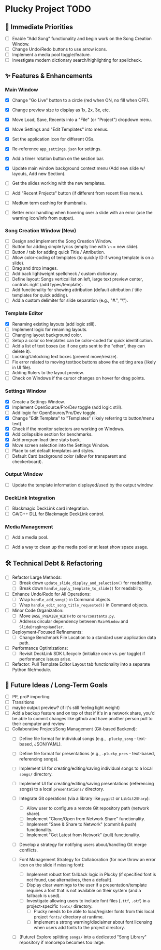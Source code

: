 # Plucky Project TODO

## 🎯 Immediate Priorities
- [ ] Enable "Add Song" functionality and begin work on the Song Creation Window.
- [ ] Change Undo/Redo buttons to use arrow icons.
- [ ] Implement a media pool toggle/feature.
- [ ] Investigate modern dictionary search/highlighting for spellcheck.

## ✨ Features & Enhancements
### Main Window
- [X] Change "Go Live" button to a circle (red when ON, no fill when OFF).
- [X] Change preview size to display as 1x, 2x, 3x, etc.
- [X] Move Load, Save, Recents into a "File" (or "Project") dropdown menu.
- [X] Move Settings and "Edit Templates" into menus.
- [X] Set the application icon for different OSs.
- [X] Re-reference `app_settings.json` for settings.
- [X] Add a timer rotation button on the section bar.
- [X] Update main window background context menu (Add new slide w/ layouts, Add new Section).
- [ ] Get the slides working with the new templates.
- [ ] Add "Recent Projects" button (if different from recent files menu).
- [ ] Medium term caching for thumbnails.
- [ ] Better error handling when hovering over a slide with an error (use the warning icon/info from output).


### Song Creation Window (New)
- [ ] Design and implement the Song Creation Window.
- [ ] Button for adding simple lyrics (empty line with `\n` = new slide).
- [ ] Button / tab for adding quick Title / Attribution.
- [ ] Allow color-coding of templates (to quickly ID if wrong template is on a slide).
- [ ] Drag and drop images.
- [ ] Add back lightweight spellcheck / custom dictionary.
- [ ] Define layout: Songs vertical list on left, large text preview center, controls right (add types/template).
- [ ] Add functionality for showing attribution (default attribution / title templates for quick adding).
- [ ] Add a custom delimiter for slide separation (e.g., "#.", "\\").

### Template Editor
- [X] Renaming existing layouts (add logic still).
- [ ] Implement logic for renaming layouts.
- [ ] Changing layout background color.
- [ ] Setup a color so templates can be color-coded for quick identification.
- [ ] Add a list of text boxes (so if one gets sent to the "ether", they can delete it).
- [ ] Locking/Unlocking text boxes (prevent move/resize).
- [ ] Fix error related to moving textbox buttons above the editing area (likely in UI file).
- [ ] Adding Rulers to the layout preview.
- [ ] Check on Windows if the cursor changes on hover for drag points.

### Settings Window
- [X] Create a Settings Window.
- [X] Implement OpenSource/Pro/Dev toggle (add logic still).
- [ ] Add logic for OpenSource/Pro/Dev toggle.
- [X] Change "Edit Template" to "Templates" (likely referring to button/menu text).
- [X] Check if the monitor selectors are working on Windows.
- [X] Add collapsible section for benchmarks.
- [X] Add program load time stats back.
- [X] Move screen selection into the Settings Window.
- [ ] Place to set default templates and styles.
- [ ] Default Card background color (allow for transparent and checkerboard).

### Output Window
- [ ] Update the template information displayed/used by the output window.

### DeckLink Integration
- [ ] Blackmagic DeckLink card integration.
- [ ] C#/C++ DLL for Blackmagic DeckLink control.

### Media Management
- [ ] Add a media pool.
- [ ] Add a way to clean up the media pool or at least show space usage.



## 🛠️ Technical Debt & Refactoring
- [ ] Refactor Large Methods:
    - [ ] Break down `update_slide_display_and_selection()` for readability.
    - [ ] Break down `handle_apply_template_to_slide()` for readability.
- [ ] Enhance Undo/Redo for All Operations:
    - [ ] Wrap `handle_add_song()` in Command objects.
    - [ ] Wrap `handle_edit_song_title_requested()` in Command objects.
- [ ] Minor Code Organization:
    - [ ] Move `BASE_PREVIEW_WIDTH` to `core/constants.py`.
    - [ ] Address circular dependency between `MainWindow` and `SlideDragDropHandler`.
- [ ] Deployment-Focused Refinements:
    - [ ] Change Benchmark File Location to a standard user application data path.
- [ ] Performance Optimizations:
    - [ ] Revisit DeckLink SDK Lifecycle (initialize once vs. per toggle) if performance issues arise.
- [ ] Refactor: Pull Template Editor Layout tab functionality into a separate Python file/module.

## 🚀 Future Ideas / Long-Term Goals
- [ ] PP, proP importing
- [ ] Transitions
- [ ] maybe output preview? (if it's still feeling light weight)
- [ ] Add a backup feature and on top of that if it's in a network share, you'd be able to commit changes like github and have another person pull to their computer and review
- [ ] Collaborative Project/Song Management (Git-based Backend):
  - [ ] Define file format for individual songs (e.g., `.plucky_song` - text-based, JSON/YAML).
  - [ ] Define file format for presentations (e.g., `.plucky_pres` - text-based, referencing songs).
  - [ ] Implement UI for creating/editing/saving individual songs to a local `songs/` directory.
  - [ ] Implement UI for creating/editing/saving presentations (referencing songs) to a local `presentations/` directory.
  - [ ] Integrate Git operations (via a library like `pygit2` or `LibGit2Sharp`):
    - [ ] Allow user to configure a remote Git repository path (network share).
    - [ ] Implement "Clone/Open from Network Share" functionality.
    - [ ] Implement "Save & Share to Network" (commit & push) functionality.
    - [ ] Implement "Get Latest from Network" (pull) functionality.
  - [ ] Develop a strategy for notifying users about/handling Git merge conflicts.
  - [ ] Font Management Strategy for Collaboration (for now throw an error icon on the slide if missing font):
    - [ ] Implement robust font fallback logic in Plucky (if specified font is not found, use alternatives, then a default).
    - [ ] Display clear warnings to the user if a presentation/template requires a font that is not available on their system (and a fallback is used).
    - [ ] Investigate allowing users to include font files (`.ttf`, `.otf`) in a project-specific `fonts/` directory.
      - [ ] Plucky needs to be able to load/register fonts from this local project `fonts/` directory at runtime.
      - [ ] Implement a strong warning/disclaimer about font licensing when users add fonts to the project directory.
  - [ ] (Future) Explore splitting `songs/` into a dedicated "Song Library" repository if monorepo becomes too large.

